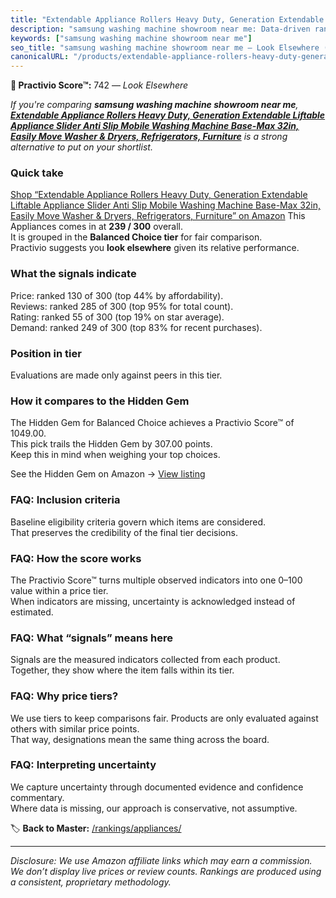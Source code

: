 ```yaml
---
title: "Extendable Appliance Rollers Heavy Duty, Generation Extendable Liftable Appliance Slider Anti Slip Mobile Washing Machine Base-Max 32in, Easily Move Washer & Dryers, Refrigerators, Furniture"
description: "samsung washing machine showroom near me: Data-driven ranking using the Practivio Score™. Positioned by quality, value, demand, findability, momentum."
keywords: ["samsung washing machine showroom near me"]
seo_title: "samsung washing machine showroom near me — Look Elsewhere (2025)"
canonicalURL: "/products/extendable-appliance-rollers-heavy-duty-generation-extendable-liftable-appliance-slider-anti-slip-mobile-washing-machine-base-max-32in-easily-move-washer-dryers-refrigerators-furniture-B0FH6F4DZZ/"
---
```


**🚫 Practivio Score™:** 742 — _Look Elsewhere_


*If you're comparing **samsung washing machine showroom near me**, **[Extendable Appliance Rollers Heavy Duty, Generation Extendable Liftable Appliance Slider Anti Slip Mobile Washing Machine Base-Max 32in, Easily Move Washer & Dryers, Refrigerators, Furniture](https://www.amazon.com/dp/B0FH6F4DZZ?tag=practivio-20)** is a strong alternative to put on your shortlist.*
### Quick take
[Shop “Extendable Appliance Rollers Heavy Duty, Generation Extendable Liftable Appliance Slider Anti Slip Mobile Washing Machine Base-Max 32in, Easily Move Washer & Dryers, Refrigerators, Furniture” on Amazon](https://www.amazon.com/dp/B0FH6F4DZZ?tag=practivio-20)
This Appliances comes in at **239 / 300** overall.  
It is grouped in the **Balanced Choice tier** for fair comparison.  
Practivio suggests you **look elsewhere** given its relative performance.

### What the signals indicate
Price: ranked 130 of 300 (top 44% by affordability).  
Reviews: ranked 285 of 300 (top 95% for total count).  
Rating: ranked 55 of 300 (top 19% on star average).  
Demand: ranked 249 of 300 (top 83% for recent purchases).

### Position in tier
Evaluations are made only against peers in this tier.

### How it compares to the Hidden Gem
The Hidden Gem for Balanced Choice achieves a Practivio Score™ of 1049.00.  
This pick trails the Hidden Gem by 307.00 points.  
Keep this in mind when weighing your top choices.  

See the Hidden Gem on Amazon → [View listing](https://www.amazon.com/dp/B01FHOWYA2?tag=practivio-20)

### FAQ: Inclusion criteria
Baseline eligibility criteria govern which items are considered.  
That preserves the credibility of the final tier decisions.

### FAQ: How the score works
The Practivio Score™ turns multiple observed indicators into one 0–100 value within a price tier.  
When indicators are missing, uncertainty is acknowledged instead of estimated.

### FAQ: What “signals” means here
Signals are the measured indicators collected from each product.  
Together, they show where the item falls within its tier.

### FAQ: Why price tiers?
We use tiers to keep comparisons fair. Products are only evaluated against others with similar price points.  
That way, designations mean the same thing across the board.

### FAQ: Interpreting uncertainty
We capture uncertainty through documented evidence and confidence commentary.  
Where data is missing, our approach is conservative, not assumptive.


🏷️ **Back to Master:** [/rankings/appliances/](/rankings/appliances/)

---
_Disclosure: We use Amazon affiliate links which may earn a commission. We don’t display live prices or review counts. Rankings are produced using a consistent, proprietary methodology._
